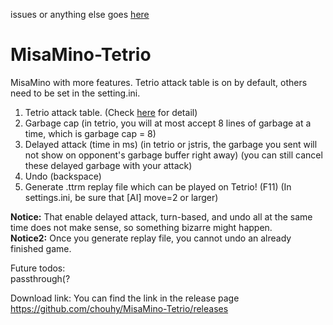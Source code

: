 issues or anything else goes [here](https://gist.github.com/chouhy/058e872208d9b143cbc7ad03a8ca52cd)
# MisaMino-Tetrio
MisaMino with more features. Tetrio attack table is on by default, others need to be set in the setting.ini.
1. Tetrio attack table. (Check [here](https://chouhy.github.io/Tetrio-Attack-Table/) for detail)
2. Garbage cap (in tetrio, you will at most accept 8 lines of garbage at a time, which is garbage cap = 8)
3. Delayed attack (time in ms) (in tetrio or jstris, the garbage you sent will not show on opponent's garbage buffer right away) (you can still cancel these delayed garbage with your attack)
4. Undo (backspace)
5. Generate .ttrm replay file which can be played on Tetrio! (F11) (In settings.ini, be sure that [AI] move=2 or larger)

<b>Notice:</b> That enable delayed attack, turn-based, and undo all at the same time does not make sense, so something bizarre might happen.<br>
<b>Notice2:</b> Once you generate replay file, you cannot undo an already finished game.

Future todos:<br>
passthrough(?

Download link: 
You can find the link in the release page
https://github.com/chouhy/MisaMino-Tetrio/releases
